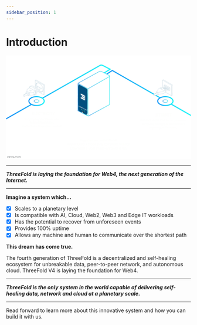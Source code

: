 ```yaml
---
sidebar_position: 1
---
```


# Introduction

![](become-a-farmer/become_farmer.png)

---

***ThreeFold is laying the foundation for Web4, the next generation of the Internet.***

---

**Imagine a system which...**

- [x] Scales to a planetary level
- [x] Is compatible with AI, Cloud, Web2, Web3 and Edge IT workloads
- [x] Has the potential to recover from unforeseen events
- [x] Provides 100% uptime
- [x] Allows any machine and human to communicate over the shortest path

**This dream has come true.**

The fourth generation of ThreeFold is a decentralized and self-healing ecosystem for unbreakable data, peer-to-peer network, and autonomous cloud. ThreeFold V4 is laying the foundation for Web4.

---

***ThreeFold is the only system in the world capable of delivering self-healing data, network and cloud at a planetary scale.***

---

Read forward to learn more about this innovative system and how you can build it with us.
